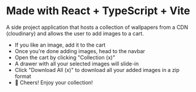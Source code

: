 # Made with React + TypeScript + Vite

A side project application that hosts a collection of wallpapers from a CDN (cloudinary) and allows the user to add images to a cart.

- If you like an image, add it to the cart
- Once you're done adding images, head to the navbar
- Open the cart by clicking "Collection (x)"
- A drawer with all your selected images will slide-in
- Click "Download All (x)" to download all your added images in a zip format
- :beer: Cheers! Enjoy your collection!